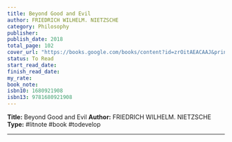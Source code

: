 ```yaml
---
title: Beyond Good and Evil
author: FRIEDRICH WILHELM. NIETZSCHE
category: Philosophy
publisher: 
publish_date: 2018
total_page: 102
cover_url: "https://books.google.com/books/content?id=zrOitAEACAAJ&printsec=frontcover&img=1&zoom=1&source=gbs_api"
status: To Read
start_read_date: 
finish_read_date: 
my_rate: 
book_note: 
isbn10: 1680921908
isbn13: 9781680921908
---
```

**Title:** Beyond Good and Evil
**Author:** FRIEDRICH WILHELM. NIETZSCHE
**Type:** #litnote #book #todevelop 

---